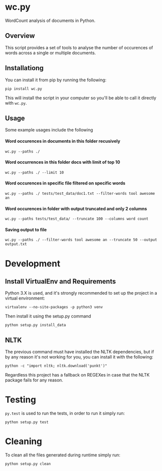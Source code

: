 
# wc.py

WordCount analysis of documents in Python.

## Overview

This script provides a set of tools to analyse the number of occurences of words across a single or multiple documents.

## Installationg

You can install it from pip by running the following:

```
pip install wc.py
```

This will install the script in your computer so you'll be able to call it directly with `wc.py`.

## Usage

Some example usages include the following

#### Word occurences in documents in this folder recusively

```
wc.py --paths ./
```

#### Word occurrences in this folder docs with limit of top 10

```
wc.py --paths ./ --limit 10
```

#### Word occurences in specific file filtered on specific words

```
wc.py --paths ./ tests/test_data/doc1.txt --filter-words tool awesome an
```

#### Word occurences in folder with output truncated and only 2 columns

```
wc.py --paths tests/test_data/ --truncate 100 --columns word count
```

#### Saving output to file

```
wc.py --paths ./ --filter-words tool awesome an --truncate 50 --output output.txt
```


# Development

## Install VirtualEnv and Requirements

Python 3.X is used, and it's strongly recommended to set up the project in a virtual environment:

```
virtualenv --no-site-packages -p python3 venv
```

Then install it using the setup.py command

```
python setup.py install_data
```

## NLTK

The previous command must have installed the NLTK dependencies, but if by any reason it's not working for you, you can install it with the following:

```
python -c "import nltk; nltk.download('punkt')"
```

Regardless this project has a fallback on REGEXes in case that the NLTK package fails for any reason.


# Testing

`py.test` is used to run the tests, in order to run it simply run:

```
python setup.py test
```

# Cleaning

To clean all the files generated during runtime simply run:

```
python setup.py clean
```


